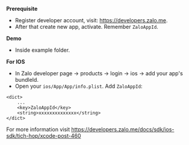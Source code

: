 **Prerequisite**
- Register developer account, visit: https://developers.zalo.me.
- After that create new app, activate. Remember `ZaloAppId`.

**Demo**
- Inside example folder.

**For IOS**
- In Zalo developer page -> products -> login -> ios -> add your app's bundleId.
- Open your `ios/App/App/info.plist`. Add `ZaloAppId`:
```
<dict>
    ...
	<key>ZaloAppId</key>
	<string>xxxxxxxxxxxxxx</string>
</dict>
```
For more information visit https://developers.zalo.me/docs/sdk/ios-sdk/tich-hop/xcode-post-460

